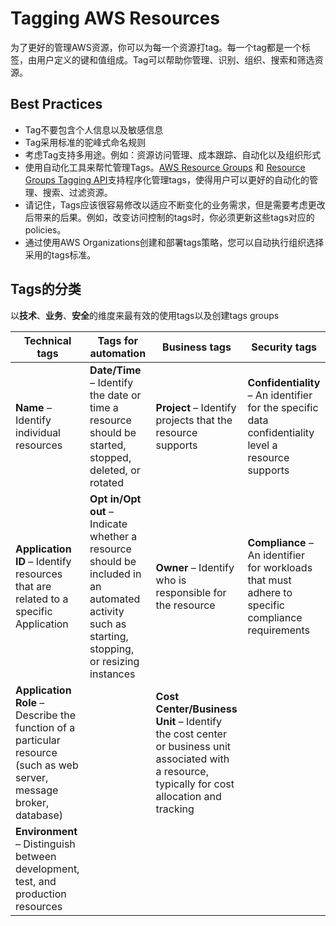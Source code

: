 # Tagging AWS Resources

为了更好的管理AWS资源，你可以为每一个资源打tag。每一个tag都是一个标签，由用户定义的键和值组成。Tag可以帮助你管理、识别、组织、搜索和筛选资源。

## Best Practices

- Tag不要包含个人信息以及敏感信息
- Tag采用标准的驼峰式命名规则
- 考虑Tag支持多用途。例如：资源访问管理、成本跟踪、自动化以及组织形式
- 使用自动化工具来帮忙管理Tags。[AWS Resource Groups](https://docs.aws.amazon.com/ARG/latest/userguide/resource-groups.html) 和 [Resource Groups Tagging API](https://docs.aws.amazon.com/resourcegroupstagging/latest/APIReference/overview.html)支持程序化管理tags，使得用户可以更好的自动化的管理、搜索、过滤资源。
- 请记住，Tags应该很容易修改以适应不断变化的业务需求，但是需要考虑更改后带来的后果。例如，改变访问控制的tags时，你必须更新这些tags对应的policies。
- 通过使用AWS Organizations创建和部署tags策略，您可以自动执行组织选择采用的tags标准。

## Tags的分类

以**技术**、**业务**、**安全**的维度来最有效的使用tags以及创建tags groups

| Technical tags                                                                                                       | Tags for automation                                                                                                                            | Business tags                                                                                                                                    | Security tags                                                                                       |
|----------------------------------------------------------------------------------------------------------------------|------------------------------------------------------------------------------------------------------------------------------------------------|--------------------------------------------------------------------------------------------------------------------------------------------------|-----------------------------------------------------------------------------------------------------|
| **Name** – Identify individual resources                                                                             | **Date/Time** – Identify the date or time a resource should be started, stopped, deleted, or rotated                                           | **Project** – Identify projects that the resource supports                                                                                       | **Confidentiality** – An identifier for the specific data confidentiality level a resource supports |
| **Application ID** – Identify resources that are related to a specific Application                                   | **Opt in/Opt out** – Indicate whether a resource should be included in an automated activity such as starting, stopping, or resizing instances | **Owner** – Identify who is responsible for the resource                                                                                         | **Compliance** – An identifier for workloads that must adhere to specific compliance requirements   |
| **Application Role** – Describe the function of a particular resource (such as web server, message broker, database) |                                                                                                                                                | **Cost Center/Business Unit** – Identify the cost center or business unit associated with a resource, typically for cost allocation and tracking |                                                                                                     |
| **Environment** – Distinguish between development, test, and production resources                                    |                                                                                                                                                |                                                                                                                                                  |                                                                                                     |

